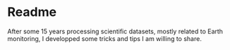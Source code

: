 # Readme

After some 15 years processing scientific datasets, mostly related to Earth monitoring, I developped some tricks and tips I am willing to share.

